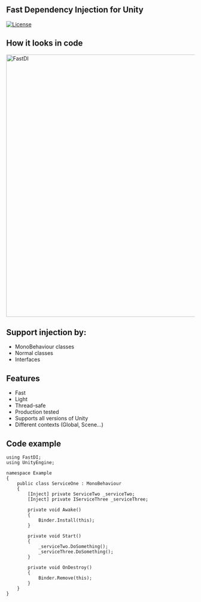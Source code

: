 ## Fast Dependency Injection for Unity

[![License](https://img.shields.io/badge/License-MIT-green.svg)](LICENSE)

## How it looks in code
<img src="Docs/FastDI.gif" alt="FastDI" width="700px" />


## Support injection by:
- MonoBehaviour classes
- Normal classes
- Interfaces

## Features
- Fast
- Light
- Thread-safe
- Production tested
- Supports all versions of Unity
- Different contexts (Global, Scene...)

## Code example

```
using FastDI;
using UnityEngine;

namespace Example
{
    public class ServiceOne : MonoBehaviour
    {
        [Inject] private ServiceTwo _serviceTwo;
        [Inject] private IServiceThree _serviceThree;

        private void Awake()
        {
            Binder.Install(this);
        }

        private void Start()
        {
            _serviceTwo.DoSomething();
            _serviceThree.DoSomething();
        }

        private void OnDestroy()
        {
            Binder.Remove(this);
        }
    }
}
```